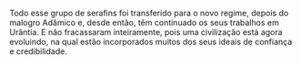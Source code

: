 ﻿Todo esse grupo de serafins foi transferido para o novo regime, depois do malogro Adâmico e, desde então, têm continuado os seus trabalhos em Urântia. E não fracassaram inteiramente, pois uma civilização está agora evoluindo, na qual estão incorporados muitos dos seus ideais de confiança e credibilidade.